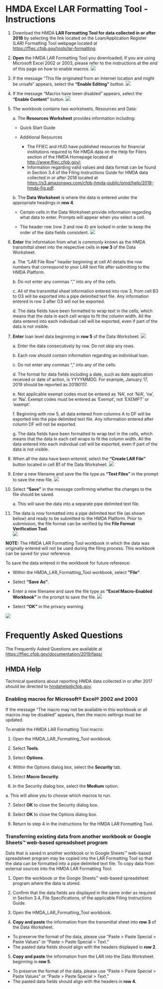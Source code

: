 # HMDA Excel LAR Formatting Tool - Instructions

1. Download the HMDA **LAR Formatting Tool for data collected in or after 2018** by selecting the link located on the Loan/Application Register (LAR) Formatting Tool webpage located at https://ffiec.cfpb.gov/tools/lar-formatting. 

2. **Open** the HMDA LAR Formatting Tool you downloaded; If you are using Microsoft Excel 2002 or 2003, please refer to the instructions at the end of this page on how to enable macros. 
![](https://raw.githubusercontent.com/cfpb/hmda-frontend/master/src/documentation/markdown/images/larft/Resources_page.png)

3. If the message “This file originated from an Internet location and might be unsafe” appears, select the **“Enable Editing”** button.
![](https://raw.githubusercontent.com/cfpb/hmda-frontend/master/src/documentation/markdown/images/larft/Enable_Editing.png)

4. If the message “Macros have been disabled” appears, select the **“Enable Content”** button.
![](https://raw.githubusercontent.com/cfpb/hmda-frontend/master/src/documentation/markdown/images/larft/Macros_enabled.png)

5.	The workbook contains two worksheets, Resources and Data:

      a.	 The **Resources Worksheet** provides information including:
      - Quick Start Guide
      
      - Additional Resources
          - The FFIEC and HUD have published resources for financial institutions required to file HMDA data on the Help for Filers section of the HMDA Homepage located at http://www.ffiec.cfpb.gov/;
          - Information regarding valid values and data format can be found in Section 3.4 of the Filing Instructions Guide for HMDA data collected in or after 2018 located at https://s3.amazonaws.com/cfpb-hmda-public/prod/help/2019-hmda-fig.pdf. 
      
      b.	The **Data Worksheet** is where the data is entered under the appropriate headings in **row 4**.
      - Certain cells in the Data Worksheet provide information regarding what data to enter. Prompts will appear when you select a cell.
      
      - The header row (row 2 and row 4) are locked in order to keep the order of the data fields consistent.
![](https://raw.githubusercontent.com/cfpb/hmda-frontend/master/src/documentation/markdown/images/larft/Annotations.png)

6.	**Enter** the information from what is commonly known as the HMDA transmittal sheet into the respective cells in **row 3** of the Data Worksheet.

       a.	The “LAR File Row” header beginning at cell A1 details the row numbers that correspond to your LAR text file after submitting to the HMDA Platform.

       b.	Do not enter any commas “,” into any of the cells.

       c.	All of the transmittal sheet information entered into row 3, from cell B3 to O3 will be exported into a pipe delimited text file. Any information entered in row 3 after O3 will not be exported.

       d.	The data fields have been formatted to wrap text in the cells, which means that the data in each cell wraps to fit the column width. All the data entered into each individual cell will be exported, even if part of the data is not visible.
 

7.	**Enter** loan level data beginning in **row 5** of the Data Worksheet.
![](https://raw.githubusercontent.com/cfpb/hmda-frontend/master/src/documentation/markdown/images/larft/LAR_Row.png)

      a.	Enter the data consecutively by row. Do not skip any rows.

      b.	Each row should contain information regarding an individual loan.

      c.	Do not enter any commas “,” into any of the cells.

      d.	The format for data fields including a date, such as date application received or date of action, is YYYYMMDD. For example, January 17, 2019 should be reported as 20190117.
      
      e.	Not applicable exempt codes must be entered as ‘NA’, not ‘N/A’, ‘na’, or ‘Na’. Exempt codes must be entered as ‘Exempt’, not ‘EXEMPT’ or ‘exempt’.
      
      f.	Beginning with row 5, all data entered from columns A to DF will be exported into the pipe delimited text file. Any information entered after column DF will not be exported.
      
      g.	The data fields have been formatted to wrap text in the cells, which means that the data in each cell wraps to fit the column width. All the data entered into each individual cell will be exported, even if part of the data is not visible.


8.	When all the data have been entered, select the **“Create LAR File”** button located in cell B1 of the Data Worksheet.
![](https://raw.githubusercontent.com/cfpb/hmda-frontend/master/src/documentation/markdown/images/larft/Create_LAR_File.png)


9.	Enter a new filename and save the file type as **“Text Files”** in the prompt to save the new file.
![](https://raw.githubusercontent.com/cfpb/hmda-frontend/master/src/documentation/markdown/images/larft/Save_Text_File.png)


10.	Select **“Save”** in the message confirming whether the changes to the file should be saved.

      a.	This will save the data into a separate pipe delimited text file.


11.	The data is now formatted into a pipe delimited text file (as shown below) and ready to be submitted to the HMDA Platform. Prior to submission, the file format can be verified by the **File Format Verification Tool**.  
![](https://raw.githubusercontent.com/cfpb/hmda-frontend/master/src/documentation/markdown/images/larft/Text_file_sample.png)

**NOTE:** The HMDA LAR Formatting Tool workbook in which the data was originally entered will not be used during the filing process. This workbook can be saved for your reference.

   To save the data entered in the workbook for future reference:
   - Within the HMDA\_LAR\_Formatting\_Tool workbook, select **“File”**.

   -	Select **“Save As”**.

   -	Enter a new filename and save the file type as **“Excel Macro-Enabled Workbook”** in the prompt to save the file.
![](https://raw.githubusercontent.com/cfpb/hmda-frontend/master/src/documentation/markdown/images/larft/Excel_Macro_Workbook.png)

   -	Select **“OK”** in the privacy warning. 

![](https://raw.githubusercontent.com/cfpb/hmda-frontend/master/src/documentation/markdown/images/larft/Document_Inspector.png)

# Frequently Asked Questions
The Frequently Asked Questions are available at https://ffiec.cfpb.gov/documentation/2019/faqs/


## HMDA Help
Technical questions about reporting HMDA data collected in or after 2017 should be directed to hmdahelp@cfpb.gov.

### Enabling macros for Microsoft® Excel® 2002 and 2003

If the message “The macro may not be available in this workbook or all macros may be disabled” appears, then the macro settings must be updated.

To enable the HMDA LAR Formatting Tool macro:

1.	Open the HMDA\_LAR\_Formatting\_Tool workbook.

2.	Select **Tools**.

3.	Select **Options**.

4.	Within the Options dialog box, select the **Security** tab.

5.	Select **Macro Security**.

6.	In the Security dialog box, select the **Medium** option.
 
 a. This will allow you to choose which macros to run.

7.	Select **OK** to close the Security dialog box.

8.	Select **OK** to close the Options dialog box.

9.	Return to step 4 in the instructions for the HMDA LAR Formatting Tool.
 

### Transferring existing data from another workbook or Google Sheets™ web-based spreadsheet program

Data that is saved in another workbook or in Google Sheets™ web-based spreadsheet program may be copied into the LAR Formatting Tool so that the data can be formatted into a pipe delimited text file.
To copy data from external sources into the HMDA LAR Formatting Tool:

1.	Open the workbook or the Google Sheets™ web-based spreadsheet program where the data is stored.
2.	Confirm that the data fields are displayed in the same order as required in Section 3.4, File Specifications, of the applicable Filing Instructions Guide.
3.	Open the HMDA\_LAR\_Formatting\_Tool workbook.

4.	**Copy and paste** the information from the transmittal sheet into **row 3** of the Data Worksheet.
- To preserve the format of the data, please use “Paste > Paste Special > Paste Values” or “Paste > Paste Special > Text.”
- The pasted data fields should align with the headers displayed in **row 2**.

5.	**Copy and paste** the information from the LAR into the Data Worksheet beginning in **row 5**.
-	To preserve the format of the data, please use “Paste > Paste Special > Paste Values” or “Paste > Paste Special > Text.”
- The pasted data fields should align with the headers in **row 4.**
